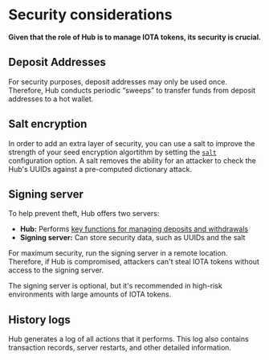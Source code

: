 # Security considerations

**Given that the role of Hub is to manage IOTA tokens, its security is crucial.**

## Deposit Addresses

For security purposes, deposit addresses may only be used once. Therefore, Hub conducts periodic “sweeps” to transfer funds from deposit addresses to a hot wallet.      

## Salt encryption

In order to add an extra layer of security, you can use a salt to improve the strength of your seed encryption algortithm by setting the [`salt`](references/hub-configuration-options.md) configuration option. A salt removes the ability for an attacker to check the Hub's UUIDs against a pre-computed dictionary attack. 

## Signing server

To help prevent theft, Hub offers two servers:

* **Hub:** Performs [key functions for managing deposits and withdrawals](concepts/about-hub.md)
* **Signing server:** Can store security data, such as UUIDs and the salt

For maximum security, run the signing server in a remote location. Therefore, if Hub is compromised, attackers can't steal IOTA tokens without access to the signing server. 

The signing server is optional, but it's recommended in high-risk environments with large amounts of IOTA tokens. 

## History logs

Hub generates a log of all actions that it performs. This log also contains transaction records, server restarts, and other detailed information. 
